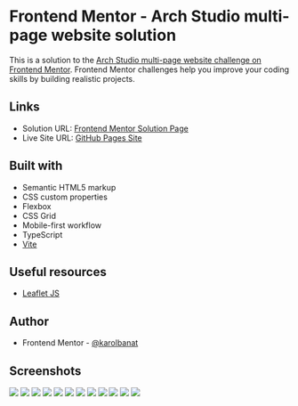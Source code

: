 # Frontend Mentor - Arch Studio multi-page website solution

This is a solution to the [Arch Studio multi-page website challenge on Frontend Mentor](https://www.frontendmentor.io/challenges/arch-studio-multipage-website-wNIbOFYR6). Frontend Mentor challenges help you improve your coding skills by building realistic projects.

## Links

- Solution URL: [Frontend Mentor Solution Page](https://www.frontendmentor.io/solutions/arch-studio-multipage-website-d_RH0oLO0D)
- Live Site URL: [GitHub Pages Site](https://karolbanat.github.io/fem-arch-studio-website/)

## Built with

- Semantic HTML5 markup
- CSS custom properties
- Flexbox
- CSS Grid
- Mobile-first workflow
- TypeScript
- [Vite](https://vitejs.dev/)

## Useful resources

- [Leaflet JS](https://leafletjs.com/)

## Author

- Frontend Mentor - [@karolbanat](https://www.frontendmentor.io/profile/karolbanat)

## Screenshots

![](./screenshots/screenshot-home-mobile.png)
![](./screenshots/screenshot-portfolio-mobile.png)
![](./screenshots/screenshot-about-mobile.png)
![](./screenshots/screenshot-contact-mobile.png)
![](./screenshots/screenshot-home-tablet.png)
![](./screenshots/screenshot-portfolio-tablet.png)
![](./screenshots/screenshot-about-tablet.png)
![](./screenshots/screenshot-contact-tablet.png)
![](./screenshots/screenshot-home-desktop.png)
![](./screenshots/screenshot-portfolio-desktop.png)
![](./screenshots/screenshot-about-desktop.png)
![](./screenshots/screenshot-contact-desktop.png)

